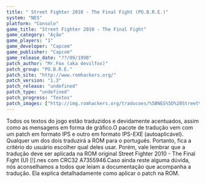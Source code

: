 ```yaml
---
title: " Street Fighter 2010 - The Final Fight (PO.B.R.E.)"
system: "NES"
platform: "Console"
game_title: "Street Fighter 2010 - The Final Fight"
game_category: "Ação"
game_players: "1"
game_developer: "Capcom"
game_publisher: "Capcom"
game_release_date: "??/09/1990"
patch_author: "Mr.Fox (aka devilfox)"
patch_group: "PO.B.R.E."
patch_site: "http://www.romhackers.org/"
patch_version: "1.3"
patch_release: "undefined"
patch_type: "undefined"
patch_progress: "Textos"
patch_images: ["http://img.romhackers.org/traducoes/%5BNES%5D%20Street%20Fighter%202010%20-%20POBRE%20-%201.png","http://img.romhackers.org/traducoes/%5BNES%5D%20Street%20Fighter%202010%20-%20POBRE%20-%202.png","http://img.romhackers.org/traducoes/%5BNES%5D%20Street%20Fighter%202010%20-%20POBRE%20-%203.png"]
---
```

Todos os textos do jogo estão traduzidos e devidamente acentuados, assim como as mensagens em forma de gráfico.O pacote de tradução vem com um patch em formato IPS e outro em formato IPS-EXE (autoaplicável). Qualquer um dos dois traduzirá a ROM para o português. Portanto, fica a critério do usuário escolher qual deles usar. Porém, vale lembrar que a tradução deve ser aplicada na ROM original Street Fighter 2010 - The Final Fight (U) [!].nes com CRC32 A7355946.Caso ainda reste alguma dúvida, nós aconselhamos a todos que leiam a documentação que acompanha a tradução. Ela explica detalhadamente como aplicar o patch na ROM.